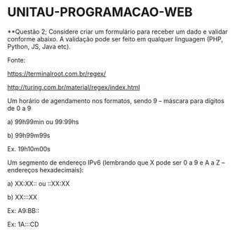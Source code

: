 # UNITAU-PROGRAMACAO-WEB
 
**Questão 2;
Considere criar um formulário para receber um dado e validar conforme abaixo. A validação pode ser feito em qualquer linguagem (PHP, Python, JS, Java etc).  

Fonte: 

https://terminalroot.com.br/regex/ 

http://turing.com.br/material/regex/index.html 

Um horário de agendamento nos formatos, sendo 9 – máscara para dígitos de 0 a 9 

a) 99h99min ou 99:99hs 

b) 99h99m99s 

Ex. 19h10m00s 

Um segmento de endereço IPv6 (lembrando que X pode ser 0 a 9 e A a Z – endereços hexadecimais):  

a) XX:XX:: ou ::XX:XX 

b) XX:::XX 

Ex: A9:BB::  

Ex: 1A:::CD 
